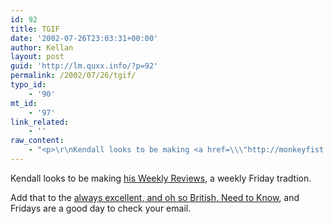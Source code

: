 ```yaml
---
id: 92
title: TGIF
date: '2002-07-26T23:03:31+00:00'
author: Kellan
layout: post
guid: 'http://lm.quxx.info/?p=92'
permalink: /2002/07/26/tgif/
typo_id:
    - '90'
mt_id:
    - '97'
link_related:
    - ''
raw_content:
    - "<p>\r\nKendall looks to be making <a href=\\\"http://monkeyfist.com/articles/822\\\">his Weekly Reviews</a>, a weekly Friday tradtion.\r\n</p>\r\n<p>\r\nAdd that to the <a href=\\\"www.ntk.net\\\">\r\nalways excellent, and oh so British, Need to Know</a>, and Fridays are a good day to check your email.\r\n</p>"
---
```


Kendall looks to be making [his Weekly Reviews](http://monkeyfist.com/articles/822), a weekly Friday tradtion.

Add that to the [always excellent, and oh so British, Need to Know](www.ntk.net), and Fridays are a good day to check your email.